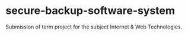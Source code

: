 # secure-backup-software-system
Submission of term project for the subject Internet &amp; Web Technologies.
